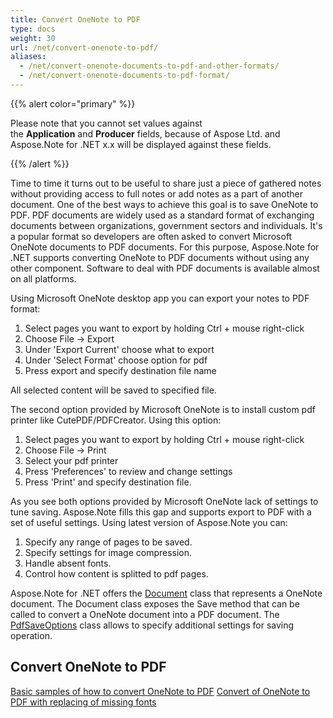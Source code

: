 ```yaml
---
title: Convert OneNote to PDF
type: docs
weight: 30
url: /net/convert-onenote-to-pdf/
aliases:
  - /net/convert-onenote-documents-to-pdf-and-other-formats/
  - /net/convert-onenote-documents-to-pdf-format/
---
```


{{% alert color="primary" %}} 

Please note that you cannot set values against the **Application** and **Producer** fields, because of Aspose Ltd. and Aspose.Note for .NET x.x will be displayed against these fields.

{{% /alert %}} 


Time to time it turns out to be useful to share just a piece of gathered notes without providing access to full notes or add notes as a part of another document.
One of the best ways to achieve this goal is to save OneNote to PDF. PDF documents are widely used as a standard format of exchanging documents between organizations, government sectors and individuals. It's a popular format so developers are often asked to convert Microsoft OneNote documents to PDF documents. For this purpose, Aspose.Note for .NET supports converting OneNote to PDF documents without using any other component.
Software to deal with PDF documents is available almost on all platforms.

Using Microsoft OneNote desktop app you can export your notes to PDF format:
1. Select pages you want to export by holding Ctrl + mouse right-click 
2. Choose File -> Export
3. Under 'Export Current' choose what to export
4. Under 'Select Format' choose option for pdf
5. Press export and specify destination file name

All selected content will be saved to specified file.


The second option provided by Microsoft OneNote is to install custom pdf printer like CutePDF/PDFCreator.
Using this option:
1. Select pages you want to export by holding Ctrl + mouse right-click 
2. Choose File -> Print
3. Select your pdf printer
4. Press 'Preferences' to review and change settings
5. Press 'Print' and specify destination file.


As you see both options provided by Microsoft OneNote lack of settings to tune saving.
Aspose.Note fills this gap and supports export to PDF with a set of useful settings.
Using latest version of Aspose.Note you can:
1. Specify any range of pages to be saved.
2. Specify settings for image compression.
3. Handle absent fonts.
4. Control how content is splitted to pdf pages.


Aspose.Note for .NET offers the [Document](https://apireference.aspose.com/note/net/aspose.note/document) class that represents a OneNote document. The Document class exposes the Save method that can be called to convert a OneNote document into a PDF document. The [PdfSaveOptions](https://apireference.aspose.com/note/net/aspose.note.saving/pdfsaveoptions) class allows to specify additional settings for saving operation.


## **Convert OneNote to PDF**
[Basic samples of how to convert OneNote to PDF](https://docs.aspose.com/note/net/convert-onenote-to-pdf/basic-samples/)
[Convert of OneNote to PDF with replacing of missing fonts](https://docs.aspose.com/note/net/convert-onenote-to-pdf/replacing-of-missing-fonts/)

